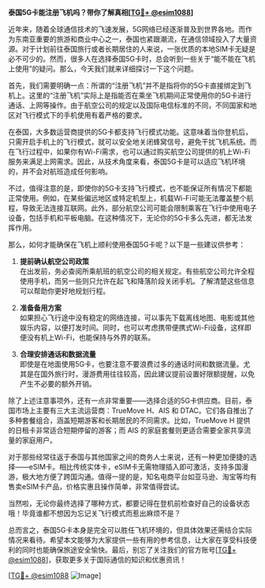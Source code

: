 **泰国5G卡能注册飞机吗？带你了解真相[[TG💪+ @esim1088](https://t.me/s/esim1088)]**

近年来，随着全球通信技术的飞速发展，5G网络已经逐渐普及到世界各地。而作为东南亚重要的旅游和商业中心之一，泰国也紧跟潮流，在通信领域投入了大量资源。对于计划前往泰国旅行或者长期居住的人来说，一张优质的本地SIM卡无疑是必不可少的。然而，很多人在选择泰国5G卡时，总会听到一些关于“能不能在飞机上使用”的疑问。那么，今天我们就来详细探讨一下这个问题。

首先，我们需要明确一点：所谓的“注册飞机”并不是指将你的5G卡直接绑定到飞机上。这里的“注册飞机”实际上是指能否在乘坐飞机期间正常使用你的5G卡进行通话、上网等操作。由于航空公司的规定以及国际电信标准的不同，不同国家和地区对飞行模式下的手机使用有着严格的要求。

在泰国，大多数运营商提供的5G卡都支持飞行模式功能。这意味着当你登机后，只需开启手机上的飞行模式，就可以安全地关闭蜂窝信号，避免干扰飞机系统。而在飞行过程中，如果你有Wi-Fi需求，也可以通过购买航空公司提供的机上Wi-Fi服务来满足上网需求。因此，从技术角度来看，泰国5G卡是可以适应飞机环境的，并不会对航班造成任何影响。

不过，值得注意的是，即使你的5G卡支持飞行模式，也不能保证所有情况下都能正常使用。例如，在某些偏远地区或特定机型上，机载Wi-Fi可能无法覆盖整个航程，导致无法连接互联网。此外，部分航空公司可能会限制乘客在飞行中使用电子设备，包括手机和平板电脑。在这种情况下，无论你的5G卡多么先进，都无法发挥作用。

那么，如何才能确保在飞机上顺利使用泰国5G卡呢？以下是一些建议供参考：

1. **提前确认航空公司政策**  
   在出发前，务必查阅所乘航班的航空公司的相关规定。有些航空公司允许全程使用手机，而另一些则只允许在起飞和降落阶段关闭手机。了解清楚这些信息可以帮助你更好地规划行程。

2. **准备备用方案**  
   如果担心飞行途中没有稳定的网络连接，可以事先下载离线地图、电影或其他娱乐内容，以便打发时间。同时，也可以考虑携带便携式Wi-Fi设备，这样即便没有机上Wi-Fi，也能保持与外界的联系。

3. **合理安排通话和数据流量**  
   即使是在地面使用5G卡，也要注意不要浪费过多的通话时间和数据流量。尤其是在国外旅行时，漫游费用往往较高，因此建议提前设置好限额提醒，以免产生不必要的额外开销。

除了上述注意事项外，还有一点非常重要——选择合适的5G卡供应商。目前，泰国市场上主要有三大主流运营商：TrueMove H、AIS 和 DTAC。它们各自推出了多种套餐组合，涵盖短期游客和长期居民的不同需求。比如，TrueMove H 提供的日租卡非常适合短期停留的游客；而 AIS 的家庭套餐则更适合需要全家共享流量的家庭用户。

对于那些经常往返于泰国与其他国家之间的商务人士来说，还有一种更加便捷的选择——eSIM卡。相比传统实体卡，eSIM卡无需物理插入即可激活，支持多国漫游，极大地方便了跨国沟通。值得一提的是，知名电商平台如亚马逊、淘宝等均有售卖eSIM卡产品，价格实惠且操作简单，非常值得尝试。

当然啦，无论你最终选择了哪种方式，都要记得在登机前检查好自己的设备状态哦！毕竟谁都不想因为忘记关飞行模式而惹出麻烦不是？

总而言之，泰国5G卡本身是完全可以胜任飞机环境的，但具体效果还需结合实际情况来看待。希望本文能够为大家提供一些有用的参考信息，让大家在享受科技便利的同时也能确保旅途安全愉快。最后，别忘了关注我们的官方账号[[TG💪+ @esim1088](https://t.me/s/esim1088)]，获取更多关于国际通信的知识和优惠资讯！

[[TG💪+ @esim1088](https://t.me/s/esim1088) ![Image](https://i.postimg.cc/4NQfJmqS/Snipaste-2025-05-13-00-14-12.png)]